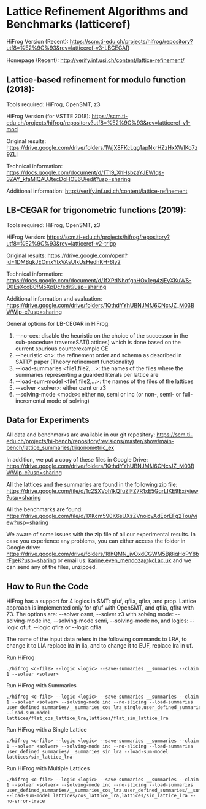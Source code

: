 # Lattice Refinement Algorithms and Benchmarks (latticeref)

HiFrog Version (Recent): https://scm.ti-edu.ch/projects/hifrog/repository?utf8=%E2%9C%93&rev=latticeref-v3-LBCEGAR 

Homepage (Recent): http://verify.inf.usi.ch/content/lattice-reﬁnement/


Lattice-based refinement for modulo function (2018):
----------------------------------------------------
Tools required: HiFrog, OpenSMT, z3

HiFrog Version (for VSTTE 2018): https://scm.ti-edu.ch/projects/hifrog/repository?utf8=%E2%9C%93&rev=latticeref-v1-mod 

Original results: https://drive.google.com/drive/folders/1WjX8FKcLqg1apNxrHZzHxXWIKo7z9ZLI

Technical information: https://docs.google.com/document/d/1T19_XhHsbzaYJEWIqs-3ZAY_kfaMlQAUJtecDoHOE6U/edit?usp=sharing 

Additional information: http://verify.inf.usi.ch/content/lattice-refinement 


LB-CEGAR for trigonometric functions (2019):
--------------------------------------------
Tools required: HiFrog, OpenSMT, z3

HiFrog Version: https://scm.ti-edu.ch/projects/hifrog/repository?utf8=%E2%9C%93&rev=latticeref-v2-trigo 

Original results: https://drive.google.com/open?id=1DMBgkJEOmxYlxVAsUlxUsHedhKH-6ly2 

Technical information: https://docs.google.com/document/d/1fXPdNhqfgnHOx1eg4zjEyXKuWS-D0EsXcoB0fM5XpDc/edit?usp=sharing 

Additional information and evaluation: https://drive.google.com/drive/folders/1QthdYYhUBNJMfJ6CNcrJZ_M03BWWIp-c?usp=sharing 

General options for LB-CEGAR in HiFrog:
1. --no-cex: disable the heuristic on the choice of the successor in the sub-procedure traverseSAT(Lattices) which is done based on the current spurious counterexample CE
2. --heuristic \<n\>: the refinement order and schema as described in SAT17' paper (Theory refinement functionality)
3. --load-summaries \<file1,file2,...\>: the names of the files where the summaries representing a guarded literals per lattice are
4. --load-sum-model \<file1,file2,...\>: the names of the files of the lattices
5. --solver \<solver\>: either osmt or z3
6. --solving-mode \<mode\>: either no, semi or inc (or non-, semi- or full-incremental mode of solving)

Data for Experiments
--------------------
All data and benchmarks are available in our git repository:
https://scm.ti-edu.ch/projects/hi-bench/repository/revisions/master/show/main-bench/lattice_summaries/trigonometric_ex

In addition, we put a copy of these files in Google Drive:
https://drive.google.com/drive/folders/1QthdYYhUBNJMfJ6CNcrJZ_M03BWWIp-c?usp=sharing 

All the lattices and the summaries are found in the following zip file: 
https://drive.google.com/file/d/1c2SXVoh1kQfuZlFZ7R1xE5GqrLIKE9Ex/view?usp=sharing 

All the benchmarks are found: 
https://drive.google.com/file/d/1XKcm590K6sUXzZVnoicyAdEprEFg2Tou/view?usp=sharing 

We aware of some issues with the zip file of all our experimental results. In case you experience any problems, you can either access the folder in Google drive: https://drive.google.com/drive/folders/18hQMN_jvOxdCGWM5Bj8iqHqPY8brFgeK?usp=sharing or email us: karine.even_mendoza@kcl.ac.uk and we can send any of the files, unzipped.


How to Run the Code
-------------------
HiFrog has a support for 4 logics in SMT: qfuf, qflia, qflra, and prop. Lattice approach is implemented only for qfuf with OpenSMT, and qflia, qflra with Z3. The options are:
--solver osmt, --solver z3 with solving mode: --solving-mode inc, --solving-mode semi, --solving-mode no, and logics:  --logic qfuf, --logic qflra or --logic qflia.

The name of the input data refers in the following commands to LRA, to change it to LIA replace lra in lia, and to change it to EUF, replace lra in uf.
 
Run HiFrog
~~~~~~~~~~
./hifrog <c-file> --logic <logic> --save-summaries __summaries --claim 1 --solver <solver>
~~~~~~~~~~~~~~~~~~~~~~~~~~~~~~~~~~~~~~~~~~~~~~~~~~~~~~~~~~~~~~~~~~~~~~~~~~~~~~~~~~~~~~~~~~~

Run HiFrog with Summaries
~~~~~~~~~~~~~~~~~~~~~~~~~
./hifrog <c-file> --logic <logic> --save-summaries __summaries --claim 1 --solver <solver> --solving-mode inc --no-slicing --load-summaries user_defined_summaries/__summaries_cos_lra_single,user_defined_summaries/__summaries_sin_lra_single,user_defined_summaries/__summaries_const_sin_cos --load-sum-model lattices/flat_cos_lattice_lra,lattices/flat_sin_lattice_lra 
~~~~~~~~~~~~~~~~~~~~~~~~~~~~~~~~~~~~~~~~~~~~~~~~~~~~~~~~~~~~~~~~~~~~~~~~~~~~~~~~~~~~~~~~~~

Run HiFrog with a Single Lattice
~~~~~~~~~~~~~~~~~~~~~~~~~~~~~~~~
./hifrog <c-file> --logic <logic> --save-summaries __summaries --claim 1 --solver <solver> --solving-mode inc --no-slicing --load-summaries user_defined_summaries/__summaries_sin_lra --load-sum-model lattices/sin_lattice_lra 
~~~~~~~~~~~~~~~~~~~~~~~~~~~~~~~~~~~~~~~~~~~~~~~~~~~~~~~~~~~~~~~~~


Run HiFrog with Multiple Lattices
~~~~~~~~~~~~~~~~~~~~~~~~~~~~~~~~
./hifrog <c-file> --logic <logic> --save-summaries __summaries --claim 1 --solver <solver> --solving-mode inc --no-slicing --load-summaries user_defined_summaries/__summaries_cos_lra,user_defined_summaries/__summaries_sin_lra,user_defined_summaries/__summaries_const_sin_cos --load-sum-model lattices/cos_lattice_lra,lattices/sin_lattice_lra --no-error-trace
~~~~~~~~~~~~~~~~~~~~~~~~~~~~~~~~~~~~~~~~~~~~~~~~~~~~~~~~~~~~~~~~~~~~~~~~~~~~~~~~~~~~
